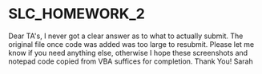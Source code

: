 # SLC_HOMEWORK_2

Dear TA's, I never got a clear answer as to what to actually submit. The original file once code was added was too large to resubmit. Please let me know if you need anything else, otherwise I hope these screenshots and notepad code copied from VBA suffices for completion. Thank You! Sarah
